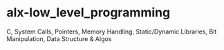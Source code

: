 # alx-low_level_programming
C, System Calls, Pointers, Memory Handling, Static/Dynamic Libraries, Bit Manipulation, Data Structure &amp; Algos
